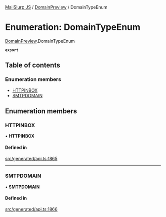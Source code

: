 [MailSlurp JS](../README.md) / [DomainPreview](../modules/DomainPreview.md) / DomainTypeEnum

# Enumeration: DomainTypeEnum

[DomainPreview](../modules/DomainPreview.md).DomainTypeEnum

**`export`**

## Table of contents

### Enumeration members

- [HTTPINBOX](DomainPreview.DomainTypeEnum.md#httpinbox)
- [SMTPDOMAIN](DomainPreview.DomainTypeEnum.md#smtpdomain)

## Enumeration members

### HTTPINBOX

• **HTTPINBOX**

#### Defined in

[src/generated/api.ts:1865](https://github.com/mailslurp/mailslurp-client/blob/75eefbf/src/generated/api.ts#L1865)

___

### SMTPDOMAIN

• **SMTPDOMAIN**

#### Defined in

[src/generated/api.ts:1866](https://github.com/mailslurp/mailslurp-client/blob/75eefbf/src/generated/api.ts#L1866)
